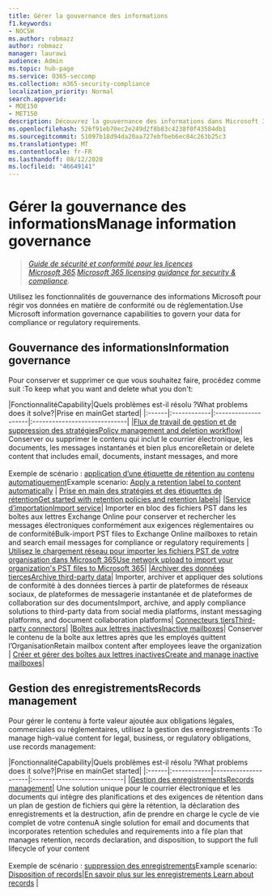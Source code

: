 ```yaml
---
title: Gérer la gouvernance des informations
f1.keywords:
- NOCSH
ms.author: robmazz
author: robmazz
manager: laurawi
audience: Admin
ms.topic: hub-page
ms.service: O365-seccomp
ms.collection: m365-security-compliance
localization_priority: Normal
search.appverid:
- MOE150
- MET150
description: Découvrez la gouvernance des informations dans Microsoft 365.
ms.openlocfilehash: 526f91eb70ec2e249d2f8b83c4238f0f43584db1
ms.sourcegitcommit: 51097b18d94da20aa727ebfbeb6ec84c263b25c3
ms.translationtype: MT
ms.contentlocale: fr-FR
ms.lasthandoff: 08/12/2020
ms.locfileid: "46649141"
---
```

# <a name="manage-information-governance"></a><span data-ttu-id="91662-103">Gérer la gouvernance des informations</span><span class="sxs-lookup"><span data-stu-id="91662-103">Manage information governance</span></span>

><span data-ttu-id="91662-104">*[Guide de sécurité et conformité pour les licences Microsoft 365](https://aka.ms/ComplianceSD).*</span><span class="sxs-lookup"><span data-stu-id="91662-104">*[Microsoft 365 licensing guidance for security & compliance](https://aka.ms/ComplianceSD).*</span></span>

<span data-ttu-id="91662-105">Utilisez les fonctionnalités de gouvernance des informations Microsoft pour régir vos données en matière de conformité ou de réglementation.</span><span class="sxs-lookup"><span data-stu-id="91662-105">Use Microsoft information governance capabilities to govern your data for compliance or regulatory requirements.</span></span>

## <a name="information-governance"></a><span data-ttu-id="91662-106">Gouvernance des informations</span><span class="sxs-lookup"><span data-stu-id="91662-106">Information governance</span></span>

<span data-ttu-id="91662-107">Pour conserver et supprimer ce que vous souhaitez faire, procédez comme suit :</span><span class="sxs-lookup"><span data-stu-id="91662-107">To keep what you want and delete what you don't:</span></span>
 
|<span data-ttu-id="91662-108">Fonctionnalité</span><span class="sxs-lookup"><span data-stu-id="91662-108">Capability</span></span>|<span data-ttu-id="91662-109">Quels problèmes est-il résolu ?</span><span class="sxs-lookup"><span data-stu-id="91662-109">What problems does it solve?</span></span>|<span data-ttu-id="91662-110">Prise en main</span><span class="sxs-lookup"><span data-stu-id="91662-110">Get started</span></span>|
|:------|:------------|:--------------------|:-----------------------------|
|[<span data-ttu-id="91662-111">Flux de travail de gestion et de suppression des stratégies</span><span class="sxs-lookup"><span data-stu-id="91662-111">Policy management and deletion workflow</span></span>](retention.md)| <span data-ttu-id="91662-112">Conserver ou supprimer le contenu qui inclut le courrier électronique, les documents, les messages instantanés et bien plus encore</span><span class="sxs-lookup"><span data-stu-id="91662-112">Retain or delete content that includes email, documents, instant messages, and more</span></span> <br /><br /><span data-ttu-id="91662-113">Exemple de scénario : [application d’une étiquette de rétention au contenu automatiquement](apply-retention-labels-automatically.md)</span><span class="sxs-lookup"><span data-stu-id="91662-113">Example scenario: [Apply a retention label to content automatically](apply-retention-labels-automatically.md)</span></span> | [<span data-ttu-id="91662-114">Prise en main des stratégies et des étiquettes de rétention</span><span class="sxs-lookup"><span data-stu-id="91662-114">Get started with retention policies and retention labels</span></span>](get-started-with-retention.md)|
|[<span data-ttu-id="91662-115">Service d’importation</span><span class="sxs-lookup"><span data-stu-id="91662-115">Import service</span></span>](importing-pst-files-to-office-365.md)| <span data-ttu-id="91662-116">Importer en bloc des fichiers PST dans les boîtes aux lettres Exchange Online pour conserver et rechercher les messages électroniques conformément aux exigences réglementaires ou de conformité</span><span class="sxs-lookup"><span data-stu-id="91662-116">Bulk-import PST files to Exchange Online mailboxes to retain and search email messages for compliance or regulatory requirements</span></span> | [<span data-ttu-id="91662-117">Utilisez le chargement réseau pour importer les fichiers PST de votre organisation dans Microsoft 365</span><span class="sxs-lookup"><span data-stu-id="91662-117">Use network upload to import your organization's PST files to Microsoft 365</span></span>](use-network-upload-to-import-pst-files.md)|
|[<span data-ttu-id="91662-118">Archiver des données tierces</span><span class="sxs-lookup"><span data-stu-id="91662-118">Archive third-party data</span></span>](archiving-third-party-data.md)| <span data-ttu-id="91662-119">Importer, archiver et appliquer des solutions de conformité à des données tierces à partir de plateformes de réseaux sociaux, de plateformes de messagerie instantanée et de plateformes de collaboration sur des documents</span><span class="sxs-lookup"><span data-stu-id="91662-119">Import, archive, and apply compliance solutions to third-party data from social media platforms, instant messaging platforms, and document collaboration platforms</span></span>| [<span data-ttu-id="91662-120">Connecteurs tiers</span><span class="sxs-lookup"><span data-stu-id="91662-120">Third-party connectors</span></span>](archiving-third-party-data.md#third-party-data-connectors)|
|[<span data-ttu-id="91662-121">Boîtes aux lettres inactives</span><span class="sxs-lookup"><span data-stu-id="91662-121">Inactive mailboxes</span></span>](inactive-mailboxes-in-office-365.md)| <span data-ttu-id="91662-122">Conserver le contenu de la boîte aux lettres après que les employés quittent l’Organisation</span><span class="sxs-lookup"><span data-stu-id="91662-122">Retain mailbox content after employees leave the organization</span></span> | [<span data-ttu-id="91662-123">Créer et gérer des boîtes aux lettres inactives</span><span class="sxs-lookup"><span data-stu-id="91662-123">Create and manage inactive mailboxes</span></span>](create-and-manage-inactive-mailboxes.md)|

## <a name="records-management"></a><span data-ttu-id="91662-124">Gestion des enregistrements</span><span class="sxs-lookup"><span data-stu-id="91662-124">Records management</span></span>

<span data-ttu-id="91662-125">Pour gérer le contenu à forte valeur ajoutée aux obligations légales, commerciales ou réglementaires, utilisez la gestion des enregistrements :</span><span class="sxs-lookup"><span data-stu-id="91662-125">To manage high-value content for legal, business, or regulatory obligations, use records management:</span></span>

|<span data-ttu-id="91662-126">Fonctionnalité</span><span class="sxs-lookup"><span data-stu-id="91662-126">Capability</span></span>|<span data-ttu-id="91662-127">Quels problèmes est-il résolu ?</span><span class="sxs-lookup"><span data-stu-id="91662-127">What problems does it solve?</span></span>|<span data-ttu-id="91662-128">Prise en main</span><span class="sxs-lookup"><span data-stu-id="91662-128">Get started</span></span>|
|:------|:------------|---------------------|:----------------------------|
|[<span data-ttu-id="91662-129">Gestion des enregistrements</span><span class="sxs-lookup"><span data-stu-id="91662-129">Records management</span></span>](records-management.md)| <span data-ttu-id="91662-130">Une solution unique pour le courrier électronique et les documents qui intègre des planifications et des exigences de rétention dans un plan de gestion de fichiers qui gère la rétention, la déclaration des enregistrements et la destruction, afin de prendre en charge le cycle de vie complet de votre contenu</span><span class="sxs-lookup"><span data-stu-id="91662-130">A single solution for email and documents that incorporates retention schedules and requirements into a file plan that manages retention, records declaration, and disposition, to support the full lifecycle of your content</span></span> <br /><br /><span data-ttu-id="91662-131">Exemple de scénario : [suppression des enregistrements](disposition.md#disposition-of-records)</span><span class="sxs-lookup"><span data-stu-id="91662-131">Example scenario: [Disposition of records](disposition.md#disposition-of-records)</span></span>|[<span data-ttu-id="91662-132">En savoir plus sur les enregistrements</span><span class="sxs-lookup"><span data-stu-id="91662-132"> Learn about records</span></span>](records.md) |

